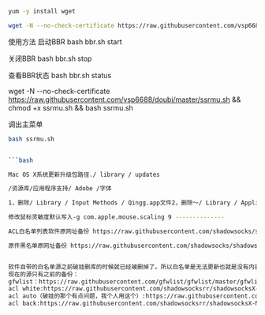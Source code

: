 ```bash
yum -y install wget

```
```bash
wget -N --no-check-certificate https://raw.githubusercontent.com/vsp6688/doubi/master/bbr.sh && chmod +x bbr.sh && bash bbr.sh
```
使用方法
启动BBR
bash bbr.sh start
 
关闭BBR
bash bbr.sh stop
 
查看BBR状态
bash bbr.sh status

wget -N --no-check-certificate https://raw.githubusercontent.com/vsp6688/doubi/master/ssrmu.sh && chmod +x ssrmu.sh && bash ssrmu.sh

调出主菜单
```bash
bash ssrmu.sh


```bash 

Mac OS X系统更新升级包路径./ library / updates

/资源库/应用程序支持/ Adob​​e /字体

1，删除/ Library / Input Methods / Qingg.app文件2，删除〜/ Library / Application Support / Qingg /文件夹

修改鼠标灵敏度默认写入-g com.apple.mouse.scaling 9 --------------

ACL白名单列表软件原网址备份 https://raw.githubusercontent.com/shadowsocks/shadowsocks-libev/master/acl/chn.acl

原件黑名单原网址备份 https://raw.githubusercontent.com/shadowsocks/shadowsocks-libev/master/ShadowsocksX-NG/server_block_chn.acl


软件自带的白名单源之前破娃删库的时候就已经被删掉了。所以白名单是无法更新也就是没有内容的。
现在的源只有之前的备份：
gfwlist：https://raw.githubusercontent.com/gfwlist/gfwlist/master/gfwlist.txt
acl white:https://raw.githubusercontent.com/shadowsocksrr/shadowsocksX-NG-R-ACL/master/chn.acl
acl auto（破娃的那个有点问题，我个人用这个）:https://raw.githubusercontent.com/ACL4SSR/ACL4SSR/master/nobanAD.acl
acl back:https://raw.githubusercontent.com/shadowsocksrr/shadowsocksX-NG-R-ACL/master/backchn.acl
